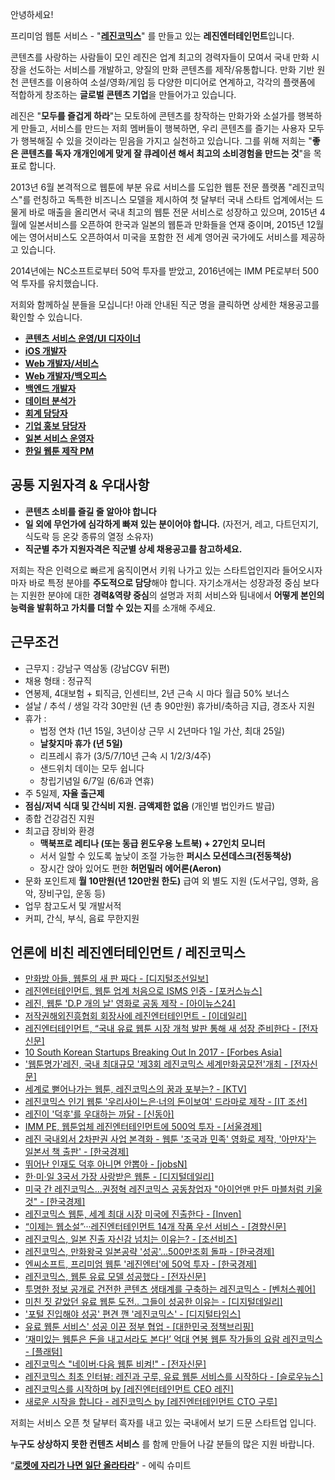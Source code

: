 안녕하세요!

프리미엄 웹툰 서비스 - "**[레진코믹스](http://www.lezhin.com)**" 를 만들고 있는 **레진엔터테인먼트**입니다.

콘텐츠를 사랑하는 사람들이 모인 레진은 업계 최고의 경력자들이 모여서 국내 만화 시장을 선도하는 서비스를 개발하고, 양질의 만화 콘텐츠를 제작/유통합니다. 만화 기반 원천 콘텐츠를 이용하여 소설/영화/게임 등 다양한 미디어로 연계하고, 각각의 플랫폼에 적합하게 창조하는 **글로벌 콘텐츠 기업**을 만들어가고 있습니다. 

레진은 "**모두를 즐겁게 하라**"는 모토하에 콘텐츠를 창작하는 만화가와 소설가를 행복하게 만들고, 서비스를 만드는 저희 멤버들이 행복하면, 우리 콘텐츠를 즐기는 사용자 모두가 행복해질 수 있을 것이라는 믿음을 가지고 실천하고 있습니다. 그를 위해 저희는 "**좋은 콘텐츠를 독자 개개인에게 맞게 잘 큐레이션 해서 최고의 소비경험을 만드는 것**"을 목표로 합니다.

2013년 6월 본격적으로 웹툰에 부분 유료 서비스를 도입한 웹툰 전문 플랫폼 "레진코믹스"를 런칭하고 독특한 비즈니스 모델을 제시하여 첫 달부터 국내 스타트 업계에서는 드물게 바로 매출을 올리면서 국내 최고의 웹툰 전문 서비스로 성장하고 있으며, 2015년 4월에 일본서비스를 오픈하여 한국과 일본의 웹툰과 만화들을 연재 중이며, 2015년 12월에는 영어서비스도 오픈하여서 미국을 포함한 전 세계 영어권 국가에도 서비스를 제공하고 있습니다. 

2014년에는 NC소프트로부터 50억 투자를 받았고, 2016년에는 IMM PE로부터 500억 투자를 유치했습니다.


저희와 함께하실 분들을 모십니다! 아래 안내된 직군 명을 클릭하면 상세한 채용공고를 확인할 수 있습니다. 

 - [**콘텐츠 서비스 운영/UI 디자이너**](ui_designer.md)
 - [**iOS 개발자**](iOS_develop.md)
 - [**Web 개발자/서비스**](web_develop.md)
 - [**Web 개발자/백오피스**](backoffice_develop.md)
 - [**백엔드 개발자**](backend_develop.md) 
 - [**데이터 분석가**](data_analyst.md) 
 - [**회계 담당자**](Finance.md)
 - [**기업 홍보 담당자**](PR.md)
 - [**일본 서비스 운영자**](JP_Operation.md)
 - [**한일 웹툰 제작 PM**](JP_translator_pm.md)
 


## 공통 지원자격 & 우대사항

- **콘텐츠 소비를 즐길 줄 알아야 합니다**
- **일 외에 무언가에 심각하게 빠져 있는 분이어야 합니다.** (자전거, 레고, 다트던지기, 식도락 등 온갖 종류의 열정 소유자)
- **직군별 추가 지원자격은 직군별 상세 채용공고를 참고하세요.**


저희는 작은 인력으로 빠르게 움직이면서 키워 나가고 있는 스타트업인지라 들어오시자마자 바로 특정 분야를 **주도적으로 담당**해야 합니다. 자기소개서는 성장과정 중심 보다는 지원한 분야에 대한 **경력&역량 중심**의 설명과 저희 서비스와 팀내에서 **어떻게 본인의 능력을 발휘하고 가치를 더할 수 있는 지**를 소개해 주세요.


## 근무조건

- 근무지 : 강남구 역삼동 (강남CGV 뒤편)
- 채용 형태 : 정규직
- 연봉제, 4대보험 + 퇴직금, 인센티브, 2년 근속 시 마다 월급 50% 보너스
- 설날 / 추석 / 생일 각각 30만원 (년 총 90만원) 휴가비/축하금 지급, 경조사 지원
- 휴가 :
  - 법정 연차 (1년 15일, 3년이상 근무 시 2년마다 1일 가산, 최대 25일)
  - **날찾지마 휴가 (년 5일)**
  - 리프레시 휴가 (3/5/7/10년 근속 시 1/2/3/4주)
  - 샌드위치 데이는 모두 쉽니다
  - 창립기념일 6/7일 (6/6과 연휴)
- 주 5일제, **자율 출근제**
- **점심/저녁 식대 및 간식비 지원. 금액제한 없음** (개인별 법인카드 발급)
- 종합 건강검진 지원
- 최고급 장비와 환경
  - **맥북프로 레티나 (또는 동급 윈도우용 노트북) + 27인치 모니터**
  - 서서 일할 수 있도록 높낮이 조절 가능한 **퍼시스 모션데스크(전동책상)**
  - 장시간 앉아 있어도 편한 **허먼밀러 에어론(Aeron)**
- 문화 포인트제 **월 10만원(년 120만원 한도)** 급여 외 별도 지원 (도서구입, 영화, 음악, 장비구입, 운동 등)
- 업무 참고도서 및 개발서적
- 커피, 간식, 부식, 음료 무한지원


## 언론에 비친 레진엔터테인먼트 / 레진코믹스
- [만화방 아들, 웹툰의 새 판 짜다 - [디지털조선일보]](http://news.chosun.com/site/data/html_dir/2017/04/04/2017040401881.html)
- [레진엔터테인먼트, 웹툰 업계 처음으로 ISMS 인증 - [포커스뉴스]](http://www.focus.kr/view.php?key=2017030700091830220)
- [레진, 웹툰 'D.P 개의 날' 영화로 공동 제작 - [아이뉴스24]](http://news.inews24.com/php/news_view.php?g_serial=1006710&g_menu=020310&rrf=nv)
- [저작권해외진흥협회 회장사에 레진엔터테인먼트 - [이데일리]](http://www.edaily.co.kr/news/NewsRead.edy?SCD=JE41&newsid=02876566615828552&DCD=A00504&OutLnkChk=Y)
- [레진엔터테인먼트, “국내 유료 웹툰 시장 개척 발판 통해 새 성장 준비한다 - [전자신문]](http://www.etnews.com/20170203000103)
- [10 South Korean Startups Breaking Out In 2017 - [Forbes Asia]](https://www.forbes.com/sites/elaineramirez/2017/01/17/10-south-korean-startups-breaking-out-in-2017/#10c2f1867506) 
- ['웹툰명가'레진, 국내 최대규모 '제3회 레진코믹스 세계만화공모전'개최 - [전자신문]](http://www.etnews.com/20161201000543)
- [세계로 뻗어나가는 웹툰, 레진코믹스의 꿈과 포부는? - [KTV]](http://www.ktv.go.kr/content/view?content_id=527542)
- [레진코믹스 인기 웹툰 '우리사이느은·너의 돈이보여' 드라마로 제작 - [IT 조선]](http://it.chosun.com/news/article.html?no=2824317)
- [레진이 '덕후'를 우대하는 까닭 - [신동아]](http://shindonga.donga.com/3/all/13/532633/1)
- [IMM PE, 웹툰업체 레진엔터테인먼트에 500억 투자 - [서울경제]](http://news.naver.com/main/read.nhn?mode=LSD&mid=sec&sid1=101&oid=011&aid=0002845393)
- [레진 국내외서 2차판권 사업 본격화 - 웹툰 '조국과 민족' 영화로 제작, '아만자'는 일본서 책 출판' - [한국경제]](http://www.hankyung.com/news/app/newsview.php?aid=201606206555v)
- [뛰어난 인재도 덕후 아니면 안뽑아 - [jobsN]](http://blog.naver.com/jobarajob/220692082698)
- [한·미·일 3국서 가장 사랑받은 웹툰 - [디지털데일리]](http://www.ddaily.co.kr/news/article.html?no=141304)
- [미국 간 레진코믹스…권정혁 레진코믹스 공동창업자 "아이언맨 만든 마블처럼 키울 것" - [한국경제]](http://www.hankyung.com/news/app/newsview.php?aid=2016012093951)
- [레진코믹스 웹툰, 세계 최대 시장 미국에 진출한다 - [Inven] ](http://sports.news.naver.com/esports/news/read.nhn?oid=442&aid=0000029074)
- [“이제는 웹소설”···레진엔터테인먼트 14개 작품 우선 서비스 - [경향신문]](http://news.naver.com/main/read.nhn?mode=LSD&mid=sec&sid1=105&oid=032&aid=0002631827)
- [레진코믹스, 일본 진출 자신감 넘치는 이유는? - [조선비즈]](http://it.chosun.com/news/article.html?no=2806973)
- [레진코믹스, 만화왕국 일본공략 '성공'…500만조회 돌파 - [한국경제]](http://news.naver.com/main/read.nhn?mode=LSD&mid=sec&sid1=105&oid=015&aid=0003380384)
- [엔씨소프트, 프리미엄 웹툰 '레진엔터'에 50억 투자 - [한국경제]](http://www.hankyung.com/news/app/newsview.php?aid=201404163683g)
- [레진코믹스, 웹툰 유료 모델 성공했다 - [전자신문]](http://www.etnews.com/20140321000104)
- [투명한 정보 공개로 건전한 콘텐츠 생태계를 구축하는 레진코믹스 - [벤처스퀘어]](http://www.venturesquare.net/528778)
- [미친 짓 같았던 유료 웹툰 도전.. 그들이 성공한 이유는 - [디지털데일리]](http://www.ddaily.co.kr/news/article.html?no=112732)
- ['포털 진입해야 성공' 편견 깬 '레진코믹스' - [디지털타임스]](http://www.dt.co.kr/contents.html?article_no=2013123002012069607027&naver=stand)
- [유료 웹툰 서비스' 성공 이끈 정부 협업 - [대한민국 정책브리핑]](http://www.korea.kr/policy/cultureView.do?newsId=148770632&call_from=naver_news)
- [‘재미있는 웹툰은 돈을 내고서라도 본다!’ 억대 연봉 웹툰 작가들의 요람 레진코믹스 - [플래텀] ](http://platum.kr/archives/15110)
- [레진코믹스 "네이버·다음 웹툰 비켜!" - [전자신문] ](http://www.etnews.com/news/contents/contents/2814626_1487.html)
- [레진코믹스 최초 인터뷰: 레진과 구루, 유료 웹툰 서비스를 시작하다 - [슬로우뉴스]](http://slownews.kr/11108)
- [레진코믹스를 시작하며 by [레진엔터테인먼트 CEO 레진]](http://lezhin.tistory.com/1072)
- [새로운 시작을 합니다 - 레진코믹스 by [레진엔터테인먼트 CTO 구루]](http://xguru.net/1362)


저희는 서비스 오픈 첫 달부터 흑자를 내고 있는 국내에서 보기 드문 스타트업 입니다. 


**누구도 상상하지 못한 컨텐츠 서비스** 를 함께 만들어 나갈 분들의 많은 지원 바랍니다.


“[**로켓에 자리가 나면 일단 올라타라**](http://estima.wordpress.com/2012/05/28/sheryl/)" - 에릭 슈미트